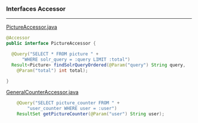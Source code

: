 ### Interfaces Accessor
----------------
[PictureAccessor.java](https://github.com/dalbelap/flipper-reverse-image-search/blob/master/src/main/java/gal/udc/fic/muei/tfm/dap/flipper/repository/PictureAccessor.java)
```java
@Accessor
public interface PictureAccessor {

  @Query("SELECT * FROM picture " +
      "WHERE solr_query = :query LIMIT :total")
  Result<Picture> findSolrQueryOrdered(@Param("query") String query,
    @Param("total") int total);

}
```

[GeneralCounterAccessor.java](https://github.com/dalbelap/flipper-reverse-image-search/blob/master/src/main/java/gal/udc/fic/muei/tfm/dap/flipper/repository/GeneralCounterAccessor.java)
```java
    @Query("SELECT picture_counter FROM " +
        "user_counter WHERE user = :user")
    ResultSet getPictureCounter(@Param("user") String user);

```
